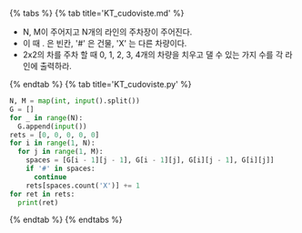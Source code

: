 {% tabs %}
{% tab title='KT_cudoviste.md' %}

* N, M이 주어지고 N개의 라인의 주차장이 주어진다.
* 이 때 . 은 빈칸, '#' 은 건물, 'X' 는 다른 차량이다.
* 2x2의 차를 주차 할 때 0, 1, 2, 3, 4개의 차량을 치우고 댈 수 있는 가지 수를 각 라인에 출력하라.

{% endtab %}
{% tab title='KT_cudoviste.py' %}

```py
N, M = map(int, input().split())
G = []
for _ in range(N):
  G.append(input())
rets = [0, 0, 0, 0, 0]
for i in range(1, N):
  for j in range(1, M):
    spaces = [G[i - 1][j - 1], G[i - 1][j], G[i][j - 1], G[i][j]]
    if '#' in spaces:
      continue
    rets[spaces.count('X')] += 1
for ret in rets:
  print(ret)
```

{% endtab %}
{% endtabs %}